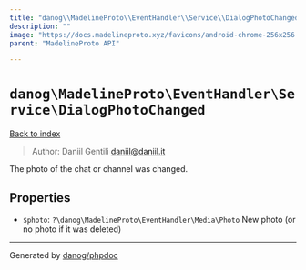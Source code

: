 ```yaml
---
title: "danog\\MadelineProto\\EventHandler\\Service\\DialogPhotoChanged: The photo of the chat or channel was changed."
description: ""
image: "https://docs.madelineproto.xyz/favicons/android-chrome-256x256.png"
parent: "MadelineProto API"

---
```

# `danog\MadelineProto\EventHandler\Service\DialogPhotoChanged`
[Back to index](../../../../index.html)

> Author: Daniil Gentili <daniil@daniil.it>  
  

The photo of the chat or channel was changed.  



## Properties
* `$photo`: `?\danog\MadelineProto\EventHandler\Media\Photo` New photo (or no photo if it was deleted)
---
Generated by [danog/phpdoc](https://phpdoc.daniil.it)

